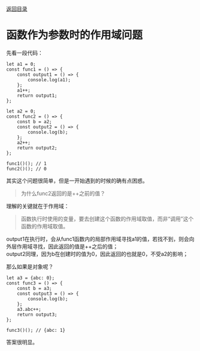 [返回目录](../README.md)
# 函数作为参数时的作用域问题
先看一段代码：
````
let a1 = 0;
const func1 = () => {
    const output1 = () => {
        console.log(a1);
    };
    a1++;
    return output1;
};

let a2 = 0;
const func2 = () => {
    const b = a2;
    const output2 = () => {
        console.log(b);
    };
    a2++;
    return output2;
};

func1()(); // 1
func2()(); // 0
````
其实这个问题很简单，但是一开始遇到的时候的确有点困惑。  
> 为什么func2返回的是++之前的值？
  
理解的关键就在于作用域： 
> 函数执行时使用的变量，要去创建这个函数的作用域取值，而非“调用”这个函数的作用域取值。  
  
output1在执行时，会从func1函数内的局部作用域寻找a1的值，若找不到，则会向外层作用域寻找，因此返回的值是++之后的值；  
output2同理，因为b在创建时的值为0，因此返回的也就是0，不受a2的影响；  

那么如果是对象呢？
````
let a3 = {abc: 0};
const func3 = () => {
    const b = a3;
    const output3 = () => {
        console.log(b);
    };
    a3.abc++;
    return output3;
};

func3()(); // {abc: 1}
````

答案很明显。